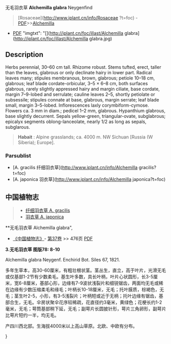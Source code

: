 无毛羽衣草 **Alchemilla glabra** Neygenfind

> [Rosaceae](http://www.iplant.cn/info/Rosaceae ?t=foc) - [PDF](http://iplant.cn/foc/pdf/Rosaceae.pdf)>>[Alchemilla](http://www.iplant.cn/info/Alchemilla?t=foc)

 - [PDF](http://www.iplant.cn/foc/pdf/Alchemilla.pdf)
  "imgtxt": "[](http://iplant.cn/foc/illast/Alchemilla glabra](http://iplant.cn/foc/illast/Alchemilla glabra.jpg)

## Description

Herbs perennial, 30–60 cm tall. Rhizome robust. Stems tufted, erect, taller than the leaves, glabrous or only declinate hairy in lower part. Radical leaves many; stipules membranous, brown, glabrous; petiole 10–18 cm, glabrous; leaf blade cordate-orbicular, 3–5 × 6–8 cm, both surfaces glabrous, rarely slightly appressed hairy and margin ciliate, base cordate, margin 7–9-lobed and serrulate; cauline leaves 2–5, shortly petiolate or subsessile; stipules connate at base, glabrous, margin serrate; leaf blade small, margin 3–5-lobed. Inflorescences laxly corymbiform-cymose. Flowers ca. 3 mm in diam.; pedicel 1–2 mm, glabrous. Hypanthium glabrous, base slightly decurrent. Sepals yellow-green, triangular-ovate, subglabrous; epicalyx segments oblong-lanceolate, nearly 1/2 as long as sepals, subglarous.

> **Habait** : 
> Alpine grasslands; ca. 4000 m. NW Sichuan [Russia (W Siberia); Europe].

### Parsublist

* [A.  gracilis  纤细羽衣草](http://www.iplant.cn/info/Alchemilla gracilis?t=foc)
* [A.  japonica  羽衣草](http://www.iplant.cn/info/Alchemilla japonica?t=foc)

## 中国植物志

> * [纤细羽衣草  A.  gracilis](Alchemilla-gracilis-纤细羽衣草.md)
> * [羽衣草  A.  japonica](Alchemilla-japonica-羽衣草.md)

**无毛羽衣草 Alchemilla glabra",

* [《中国植物志》](http://www.iplant.cn/frps)- [第37卷](http://www.iplant.cn/frps/vol/37) >> 476页 [PDF](http://www.iplant.cn/frps/pdf/37/476a.PDF)

**3.无毛羽衣草 图版78: 8-10**

Alchemilla glabra Neygenf. Enchirid Bot. Siles 67, 1821.

多年生草本，高30-60厘米，有粗壮根状茎。茎丛生，直立，高于叶片，光滑无毛或仅基部1-2节有少数柔毛。基生叶多数，具长叶柄，叶片心状圆形，长3-5厘米，宽6-8厘米，基部心形，边缘有7-9波状浅裂片和细锐锯齿，两面均无毛或稀在边缘有少数压缩柔毛和缘毛；叶柄长10-18厘米，无毛；托叶膜质，棕褐色，无毛；茎生叶2-5，小形，有3-5浅裂片；叶柄短或近于无柄；托叶边缘有锯齿，基部合生，无毛。伞房状聚伞花序较稀疏，花直径约3毫米，黄绿色；花梗长约1-2毫米，无毛；萼筒基部稍下延，无毛；副萼片长圆披针形，萼片三角卵形，副萼片比萼片短约一半，均无毛。

产四川西北部。生海拔4000米以上高山草原。北欧、中欧有分布。

}